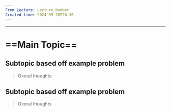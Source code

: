 ```yaml
---
From Lecture: Lecture Number
Created time: 2024-09-20T20:36
---
```

---
# ==Main Topic==
## Subtopic based off example problem

> Overal thoughts.
## Subtopic based off example problem

> Overal thoughts